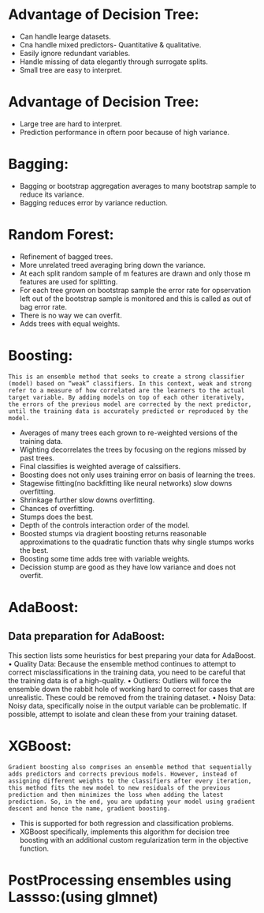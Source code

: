 # Advantage of Decision Tree:
* Can handle learge datasets.
* Cna handle mixed predictors- Quantitative & qualitative.
* Easily ignore redundant variables.
* Handle missing of data elegantly through surrogate splits.
* Small tree are easy to interpret.
# Advantage of Decision Tree:
* Large tree are hard to interpret.
* Prediction performance in oftern poor because of high variance.
# Bagging:
* Bagging or bootstrap aggregation averages to many bootstrap sample to reduce its variance.
* Bagging reduces error by variance reduction.
# Random Forest:
* Refinement of bagged trees.
* More unrelated treed averaging bring down the variance.
* At each split random sample of m features are drawn and only those m features are used for splitting.
* For each tree grown on bootstrap sample the error rate for opservation left out of the bootstrap sample is monitored and this is called as out of bag error rate.
* There is no way we can overfit.
* Adds trees with equal weights.
# Boosting:
```This is an ensemble method that seeks to create a strong classifier (model) based on “weak” classifiers. In this context, weak and strong refer to a measure of how correlated are the learners to the actual target variable. By adding models on top of each other iteratively, the errors of the previous model are corrected by the next predictor, until the training data is accurately predicted or reproduced by the model.```
* Averages of many trees each grown to re-weighted versions of the training data.
* Wighting decorrelates the trees by focusing on the regions missed by past trees.
* Final classifies is weighted average of calssifiers.
* Boosting does not only uses training error on basis of learning the trees.
* Stagewise fitting(no backfitting like neural networks) slow downs overfitting.
* Shrinkage further slow downs overfitting.
* Chances of overfitting.
* Stumps does the best.
* Depth of the controls interaction order of the model.
* Boosted stumps via dragient boosting returns reasonable approximations to the quadratic function thats why single stumps works the best.
* Boosting some time adds tree with variable weights.
* Decission stump are good as they have low variance and does not overfit.
# AdaBoost:
## Data preparation for AdaBoost:
This section lists some heuristics for best preparing your data for AdaBoost.
• Quality Data: Because the ensemble method continues to attempt to correct misclassifications in the training data, you need to be careful that the training data is of a high-quality.
• Outliers: Outliers will force the ensemble down the rabbit hole of working hard to correct for cases that are unrealistic. These could be removed from the training dataset.
• Noisy Data: Noisy data, specifically noise in the output variable can be problematic. If possible, attempt to isolate and clean these from your training dataset.
# XGBoost:
```Gradient boosting also comprises an ensemble method that sequentially adds predictors and corrects previous models. However, instead of assigning different weights to the classifiers after every iteration, this method fits the new model to new residuals of the previous prediction and then minimizes the loss when adding the latest prediction. So, in the end, you are updating your model using gradient descent and hence the name, gradient boosting.```
* This is supported for both regression and classification problems. 
* XGBoost specifically, implements this algorithm for decision tree boosting with an additional custom regularization term in the objective function.
# PostProcessing ensembles using Lassso:(using glmnet)
